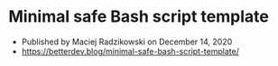 
# Minimal safe Bash script template

- Published by Maciej Radzikowski on December 14, 2020
- https://betterdev.blog/minimal-safe-bash-script-template/

